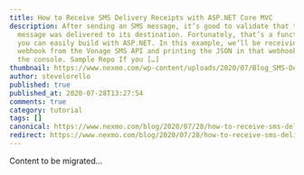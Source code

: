 ```yaml
---
title: How to Receive SMS Delivery Receipts with ASP.NET Core MVC
description: After sending an SMS message, it’s good to validate that the
  message was delivered to its destination. Fortunately, that’s a functionality
  you can easily build with ASP.NET. In this example, we’ll be receiving a
  webhook from the Vonage SMS API and printing the JSON in that webhook out to
  the console. Sample Repo If you […]
thumbnail: https://www.nexmo.com/wp-content/uploads/2020/07/Blog_SMS-Delivery-Receipts_1200x600.png
author: stevelorello
published: true
published_at: 2020-07-28T13:27:54
comments: true
category: tutorial
tags: []
canonical: https://www.nexmo.com/blog/2020/07/28/how-to-receive-sms-delivery-receipts-with-asp-net-core-mvc-dr
redirect: https://www.nexmo.com/blog/2020/07/28/how-to-receive-sms-delivery-receipts-with-asp-net-core-mvc-dr
---
```

Content to be migrated...
